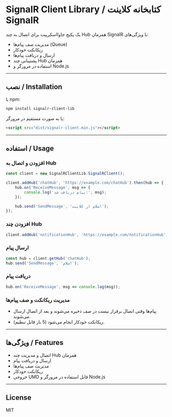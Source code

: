 # SignalR Client Library / کتابخانه کلاینت SignalR

یک پکیج جاوااسکریپت برای اتصال به چند Hub همزمان SignalR با ویژگی‌های:

- مدیریت صف پیام‌ها (Queue)
- ریکانکت خودکار
- ارسال و دریافت پیام‌ها
- پشتیبانی چند Hub همزمان
- استفاده در مرورگر و Node.js

---

## نصب / Installation

با npm:

```bash
npm install signalr-client-lib
```

یا به صورت مستقیم در مرورگر:

```html
<script src="dist/signalr-client.min.js"></script>
```

---

## استفاده / Usage

### افزودن و اتصال به Hub

```javascript
const client = new SignalRClientLib.SignalRClient();

client.addHub('chatHub', 'https://example.com/chatHub').then(hub => {
    hub.on('ReceiveMessage', msg => {
        console.log('پیام دریافت شد:', msg);
    });

    hub.send('SendMessage', 'سلام از کلاینت!');
});
```

### افزودن چند Hub

```javascript
client.addHub('notificationHub', 'https://example.com/notificationHub');
```

### ارسال پیام

```javascript
const hub = client.getHub('chatHub');
hub.send('SendMessage', 'سلام!');
```

### دریافت پیام

```javascript
hub.on('ReceiveMessage', msg => console.log(msg));
```

### مدیریت ریکانکت و صف پیام‌ها

- پیام‌ها وقتی اتصال برقرار نیست در صف ذخیره می‌شوند و بعد از اتصال ارسال می‌شوند.
- ریکانکت خودکار انجام می‌شود (5 بار قابل تنظیم).

---

## ویژگی‌ها / Features

- اتصال و مدیریت چند Hub همزمان
- ارسال و دریافت پیام
- مدیریت صف پیام‌ها
- ریکانکت خودکار
- خروجی UMD قابل استفاده در مرورگر و Node.js

---

## License

MIT
